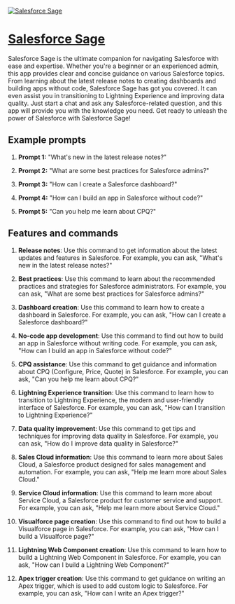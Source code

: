 [![Salesforce Sage](https://files.oaiusercontent.com/file-NvLQNU1ccKqhkzlbJRJuIxJs?se=2123-10-16T11%3A22%3A14Z&sp=r&sv=2021-08-06&sr=b&rscc=max-age%3D31536000%2C%20immutable&rscd=attachment%3B%20filename%3D58007131-ed9f-4f05-84eb-eecda1d7d474.png&sig=V/lfoqoz%2B7MwbvvGMrGZJhEImehWZqYbRGAJX214pFQ%3D)](https://chat.openai.com/g/g-CiqdPdEfo-salesforce-sage)

# [Salesforce Sage](https://chat.openai.com/g/g-CiqdPdEfo-salesforce-sage)

Salesforce Sage is the ultimate companion for navigating Salesforce with ease and expertise. Whether you're a beginner or an experienced admin, this app provides clear and concise guidance on various Salesforce topics. From learning about the latest release notes to creating dashboards and building apps without code, Salesforce Sage has got you covered. It can even assist you in transitioning to Lightning Experience and improving data quality. Just start a chat and ask any Salesforce-related question, and this app will provide you with the knowledge you need. Get ready to unleash the power of Salesforce with Salesforce Sage!

## Example prompts

1. **Prompt 1:** "What's new in the latest release notes?"

2. **Prompt 2:** "What are some best practices for Salesforce admins?"

3. **Prompt 3:** "How can I create a Salesforce dashboard?"

4. **Prompt 4:** "How can I build an app in Salesforce without code?"

5. **Prompt 5:** "Can you help me learn about CPQ?"

## Features and commands

1. **Release notes**: Use this command to get information about the latest updates and features in Salesforce. For example, you can ask, "What's new in the latest release notes?"

2. **Best practices**: Use this command to learn about the recommended practices and strategies for Salesforce administrators. For example, you can ask, "What are some best practices for Salesforce admins?"

3. **Dashboard creation**: Use this command to learn how to create a dashboard in Salesforce. For example, you can ask, "How can I create a Salesforce dashboard?"

4. **No-code app development**: Use this command to find out how to build an app in Salesforce without writing code. For example, you can ask, "How can I build an app in Salesforce without code?"

5. **CPQ assistance**: Use this command to get guidance and information about CPQ (Configure, Price, Quote) in Salesforce. For example, you can ask, "Can you help me learn about CPQ?"

6. **Lightning Experience transition**: Use this command to learn how to transition to Lightning Experience, the modern and user-friendly interface of Salesforce. For example, you can ask, "How can I transition to Lightning Experience?"

7. **Data quality improvement**: Use this command to get tips and techniques for improving data quality in Salesforce. For example, you can ask, "How do I improve data quality in Salesforce?"

8. **Sales Cloud information**: Use this command to learn more about Sales Cloud, a Salesforce product designed for sales management and automation. For example, you can ask, "Help me learn more about Sales Cloud."

9. **Service Cloud information**: Use this command to learn more about Service Cloud, a Salesforce product for customer service and support. For example, you can ask, "Help me learn more about Service Cloud."

10. **Visualforce page creation**: Use this command to find out how to build a Visualforce page in Salesforce. For example, you can ask, "How can I build a Visualforce page?"

11. **Lightning Web Component creation**: Use this command to learn how to build a Lightning Web Component in Salesforce. For example, you can ask, "How can I build a Lightning Web Component?"

12. **Apex trigger creation**: Use this command to get guidance on writing an Apex trigger, which is used to add custom logic to Salesforce. For example, you can ask, "How can I write an Apex trigger?"